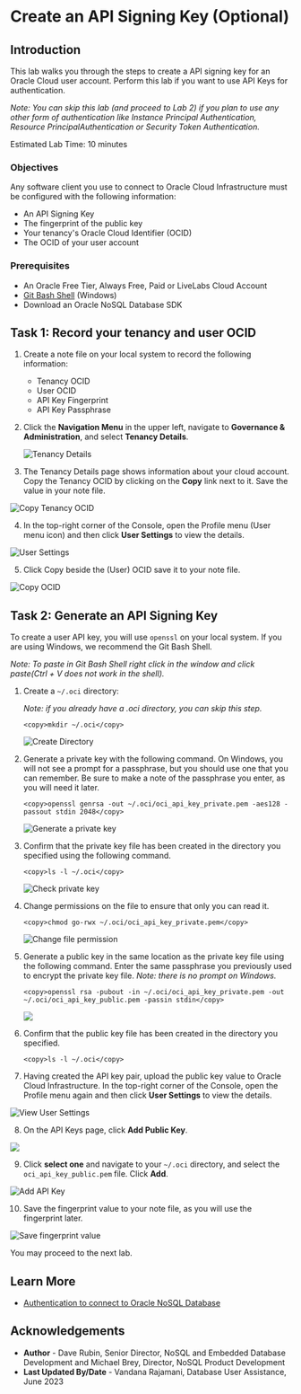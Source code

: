 # Create an API Signing Key (Optional)

## Introduction

This lab walks you through the steps to create a API signing key for an Oracle Cloud user account. Perform this lab if you want to use API Keys for authentication.

*Note: You can skip this lab (and proceed to Lab 2) if you plan to use any other form of authentication like Instance Principal Authentication, Resource PrincipalAuthentication or Security Token Authentication.*

Estimated Lab Time: 10 minutes

### Objectives

Any software client you use to connect to Oracle Cloud Infrastructure must be configured with the following information:
* An API Signing Key
* The fingerprint of the public key
* Your tenancy's Oracle Cloud Identifier (OCID)
* The OCID of your user account

### Prerequisites

*  An Oracle Free Tier, Always Free, Paid or LiveLabs Cloud Account
* [Git Bash Shell](https://gitforwindows.org/) (Windows)
* Download an Oracle NoSQL Database SDK

## Task 1: Record your tenancy and user OCID

1. Create a note file on your local system to record the following information:

    - Tenancy OCID
    - User OCID
    - API Key Fingerprint
    - API Key Passphrase

2. Click the **Navigation Menu** in the upper left, navigate to **Governance & Administration**, and select **Tenancy Details**.

	![Tenancy Details](https://oracle-livelabs.github.io/common/images/console/admin-details.png " ")

3. The Tenancy Details page shows information about your cloud account. Copy the Tenancy OCID by clicking on the **Copy** link next to it. Save the value in your note file.

  ![Copy Tenancy OCID](images/copy-tenancy-ocid.png)

4. In the top-right corner of the Console, open the Profile menu (User menu icon) and then click **User Settings** to view the details.

  ![User Settings](images/user-settings.png)

5. Click Copy beside the (User) OCID save it to your note file.

  ![Copy OCID](images/copy-user-ocid.png)

## Task 2: Generate an API Signing Key

To create a user API key, you will use `openssl` on your local system. If you are using Windows, we recommend the Git Bash Shell.

  *Note: To paste in Git Bash Shell right click in the window and click paste(Ctrl + V does not work in the shell).*

1. Create a `~/.oci` directory:

    *Note: if you already have a .oci directory, you can skip this step.*

    ```
    <copy>mkdir ~/.oci</copy>
    ```

    ![Create Directory](images/mkdir-oci.png)

2. Generate a private key with the following command. On Windows, you will not see a prompt for a passphrase, but you should use one that you can remember. Be sure to make a note of the passphrase you enter, as you will need it later.

    ```
    <copy>openssl genrsa -out ~/.oci/oci_api_key_private.pem -aes128 -passout stdin 2048</copy>
    ```

    ![Generate a private key](images/create-pem-key.png)

3. Confirm that the private key file has been created in the directory you specified using the following command.

    ```
    <copy>ls -l ~/.oci</copy>
    ```

    ![Check private key](images/check-pem-key.png)

4. Change permissions on the file to ensure that only you can read it.

    ```
    <copy>chmod go-rwx ~/.oci/oci_api_key_private.pem</copy>
    ```

    ![Change file permission](images/change-permissions.png)

5. Generate a public key in the same location as the private key file using the following command. Enter the same passphrase you previously used to encrypt the private key file. *Note: there is no prompt on Windows.*

    ```
    <copy>openssl rsa -pubout -in ~/.oci/oci_api_key_private.pem -out ~/.oci/oci_api_key_public.pem -passin stdin</copy>
    ```

    ![](images/generate-public-key.png)

6. Confirm that the public key file has been created in the directory you specified.

    ```
    <copy>ls -l ~/.oci</copy>
    ```

7. Having created the API key pair, upload the public key value to Oracle Cloud Infrastructure. In the top-right corner of the Console, open the Profile menu again and then click **User Settings** to view the details.

  ![View User Settings](images/user-settings.png)

8. On the API Keys page, click **Add Public Key**.

  ![](images/add-public-key.png)

9. Click **select one** and navigate to your `~/.oci` directory, and select the `oci_api_key_public.pem` file. Click **Add**.

  ![Add API Key](images/upload-public-key.png)

10. Save the fingerprint value to your note file, as you will use the fingerprint later.

  ![Save fingerprint value](images/copy-fingerprint.png)

You may proceed to the next lab.

## Learn More

* [Authentication to connect to Oracle NoSQL Database](https://docs.oracle.com/en/cloud/paas/nosql-cloud/dtddt/index.html#DTDDT-GUID-B09F1A47-98E4-4F02-AB23-5D4284F481F4)

## Acknowledgements
* **Author** - Dave Rubin, Senior Director, NoSQL and Embedded Database Development and Michael Brey, Director, NoSQL Product Development
* **Last Updated By/Date** - Vandana Rajamani, Database User Assistance, June 2023
